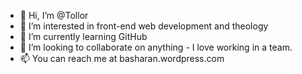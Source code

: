 - 👋 Hi, I’m @Tollor
- 👀 I’m interested in front-end web development and theology
- 🌱 I’m currently learning GitHub
- 💞️ I’m looking to collaborate on anything - I love working in a team.
- 📫 You can reach me at basharan.wordpress.com
